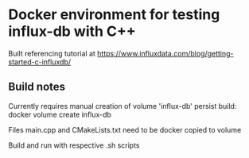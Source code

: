 # Docker environment for testing influx-db with C++

Built referencing tutorial at https://www.influxdata.com/blog/getting-started-c-influxdb/

## Build notes

Currently requires manual creation of volume 'influx-db' persist build:
    docker volume create influx-db

Files main.cpp and CMakeLists.txt need to be docker copied to volume

Build and run with respective .sh scripts
